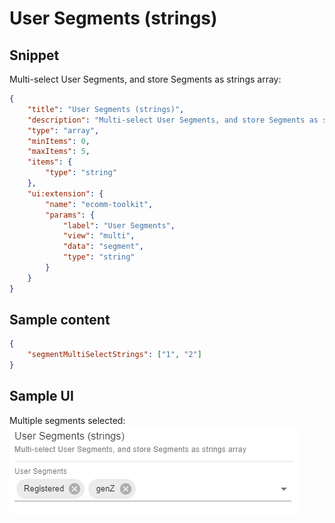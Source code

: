 # User Segments (strings)

## Snippet

Multi-select User Segments, and store Segments as strings array:

```json
{
    "title": "User Segments (strings)",
    "description": "Multi-select User Segments, and store Segments as strings array",
    "type": "array",
    "minItems": 0,
    "maxItems": 5,
    "items": {
        "type": "string"
    },
    "ui:extension": {
        "name": "ecomm-toolkit",
        "params": {
            "label": "User Segments",
            "view": "multi",
            "data": "segment",
            "type": "string"
        }
    }
}
```

## Sample content

```json
{
    "segmentMultiSelectStrings": ["1", "2"]
}
```

## Sample UI

Multiple segments selected:
![Sample UI](../../media/user-segment-strings.png)

